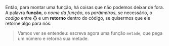 Então, para montar uma função, há coisas que não podemos deixar de fora. A palavra **função**, o _nome da função_, os _parâmetros_, se necessário, o _codigo_ entre **{}** e um **retorno** dentro do código, se quisermos que ele retorne algo para nós.

> Vamos ver se entendeu: escreva agora uma função `metade`, que pega um número e retorna sua metade.
